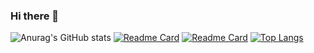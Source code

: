 ### Hi there 👋

<!--
**Peterliang233/Peterliang233** is a ✨ _special_ ✨ repository because its `README.md` (this file) appears on your GitHub profile.

Here are some ideas to get you started:

- 🔭 I’m currently working on ...
- 🌱 I’m currently learning ...
- 👯 I’m looking to collaborate on ...
- 🤔 I’m looking for help with ...
- 💬 Ask me about ...
- 📫 How to reach me: ...
- 😄 Pronouns: ...
- ⚡ Fun fact: ...
-->
![Anurag's GitHub stats](https://github-readme-stats.vercel.app/api?username=Peterliang233&show_icons=true&theme=radical)
[![Readme Card](https://github-readme-stats.vercel.app/api/pin/?username=Peterliang233&repo=ncuhome-hackweek-group3)](https://github.com/Peterliang233/ncuhome-hackweek-group3)
[![Readme Card](https://github-readme-stats.vercel.app/api/pin/?username=Peterliang233&repo=go-web-blog)](https://github.com/Peterliang233/go-web-blog)
[![Top Langs](https://github-readme-stats.vercel.app/api/top-langs/?username=Peterliang233&layout=compact)](https://github.com/anuraghazra/github-readme-stats)
